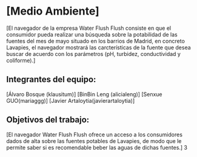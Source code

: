 # [Medio Ambiente]

[El navegador de la empresa Water Flush Flush consiste en que el consumidor pueda realizar una búsqueda sobre la potabilidad de las fuentes del mes de mayo situado en
los barrios de Madrid, en concreto Lavapies, el navegador mostrará las carcterísticas de la fuente que desea buscar de acuerdo con los  parámetros (pH, turbidez,
conductividad y coliforme).]

## Integrantes del equipo:

[Álvaro Bosque (klausitum)]
[BinBin Leng (alicialeng)]
[Senxue GUO(mariaggg)]
[Javier Artaloytia(javierartaloytia)]

## Objetivos del trabajo:

[El navegador Water Flush Flush ofrece un acceso a los consumidores dados de alta sobre las fuentes potables de Lavapies, de modo que le permite saber si es recomendable 
beber las aguas de dichas fuentes.]
3
